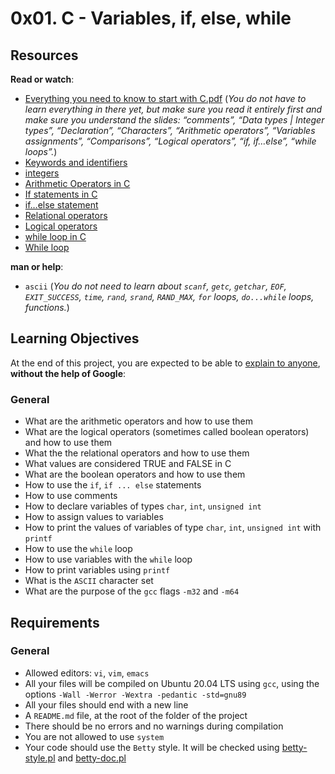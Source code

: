 <h1 class="gap">0x01. C - Variables, if, else, while</h1>

<div class="gap" id="project-description">
  <h2>Resources</h2>

<p><strong>Read or watch</strong>:</p>

<ul>
<li><a href="/rltoken/GB1UNodFfec0AXUfmSxsLA" title="Everything you need to know to start with C.pdf" target="_blank">Everything you need to know to start with C.pdf</a> (<em>You do not have to learn everything in there yet, but make sure you read it entirely first and make sure you understand the slides: “comments”, “Data types | Integer types”, “Declaration”, “Characters”, “Arithmetic operators”, “Variables assignments”, “Comparisons”, “Logical operators”, “if, if&hellip;else”, “while loops”.</em>)</li>
<li><a href="/rltoken/ckqC9BrBcMmv-DLmBauaWQ" title="Keywords and identifiers" target="_blank">Keywords and identifiers</a> </li>
<li><a href="/rltoken/Oau_6LT7-3IIt5ew_3Ac6g" title="integers" target="_blank">integers</a> </li>
<li><a href="/rltoken/r4hrHzg2X9JjnKj8sP_SAw" title="Arithmetic Operators in C" target="_blank">Arithmetic Operators in C</a> </li>
<li><a href="/rltoken/W93uajwXtW3WOxOaeBtF-A" title="If statements in C" target="_blank">If statements in C</a> </li>
<li><a href="/rltoken/PMD6eKdkj2RmIpagtABihw" title="if...else statement" target="_blank">if&hellip;else statement</a> </li>
<li><a href="/rltoken/dCy4644-X_WJMYxRZwCfFQ" title="Relational operators" target="_blank">Relational operators</a> </li>
<li><a href="/rltoken/gJzJXQoEdEN1Oxcutp_76Q" title="Logical operators" target="_blank">Logical operators</a> </li>
<li><a href="/rltoken/Qhq1p5UcR72-VXFJ_iAqWQ" title="while loop in C" target="_blank">while loop in C</a> </li>
<li><a href="/rltoken/RY9a1EDxRKNNHhxbJ6Pn_g" title="While loop" target="_blank">While loop</a> </li>
</ul>

<p><strong>man or help</strong>:</p>

<ul>
<li><code>ascii</code> (<em>You do not need to learn about <code>scanf</code>, <code>getc</code>, <code>getchar</code>, <code>EOF</code>, <code>EXIT_SUCCESS</code>, <code>time</code>, <code>rand</code>, <code>srand</code>, <code>RAND_MAX</code>, <code>for</code> loops, <code>do...while</code> loops, functions.</em>)</li>
</ul>

<h2>Learning Objectives</h2>

<p>At the end of this project, you are expected to be able to <a href="/rltoken/_3P7NaLRZJweUdM-yUQ6TA" title="explain to anyone" target="_blank">explain to anyone</a>, <strong>without the help of Google</strong>:</p>

<h3>General</h3>

<ul>
<li>What are the arithmetic operators and how to use them</li>
<li>What are the logical operators (sometimes called boolean operators) and how to use them</li>
<li>What the the relational operators and how to use them</li>
<li>What values are considered TRUE and FALSE in C</li>
<li>What are the boolean operators and how to use them</li>
<li>How to use the <code>if</code>, <code>if ... else</code> statements</li>
<li>How to use comments</li>
<li>How to declare variables of types <code>char</code>, <code>int</code>, <code>unsigned int</code></li>
<li>How to assign values to variables</li>
<li>How to print the values of variables of type <code>char</code>, <code>int</code>, <code>unsigned int</code> with <code>printf</code></li>
<li>How to use the <code>while</code> loop</li>
<li>How to use variables with the <code>while</code> loop</li>
<li>How to print variables using <code>printf</code></li>
<li>What is the <code>ASCII</code> character set</li>
<li>What are the purpose of the <code>gcc</code> flags <code>-m32</code> and <code>-m64</code></li>
</ul>

<h2>Requirements</h2>

<h3>General</h3>

<ul>
<li>Allowed editors: <code>vi</code>, <code>vim</code>, <code>emacs</code></li>
<li>All your files will be compiled on Ubuntu 20.04 LTS using <code>gcc</code>, using the options <code>-Wall -Werror -Wextra -pedantic -std=gnu89</code></li>
<li>All your files should end with a new line</li>
<li>A <code>README.md</code> file, at the root of the folder of the project</li>
<li>There should be no errors and no warnings during compilation</li>
<li>You are not allowed to use <code>system</code></li>
<li>Your code should use the <code>Betty</code> style. It will be checked using <a href="https://github.com/holbertonschool/Betty/blob/master/betty-style.pl" title="betty-style.pl" target="_blank">betty-style.pl</a> and <a href="https://github.com/holbertonschool/Betty/blob/master/betty-doc.pl" title="betty-doc.pl" target="_blank">betty-doc.pl</a></li>
</ul>

</div>